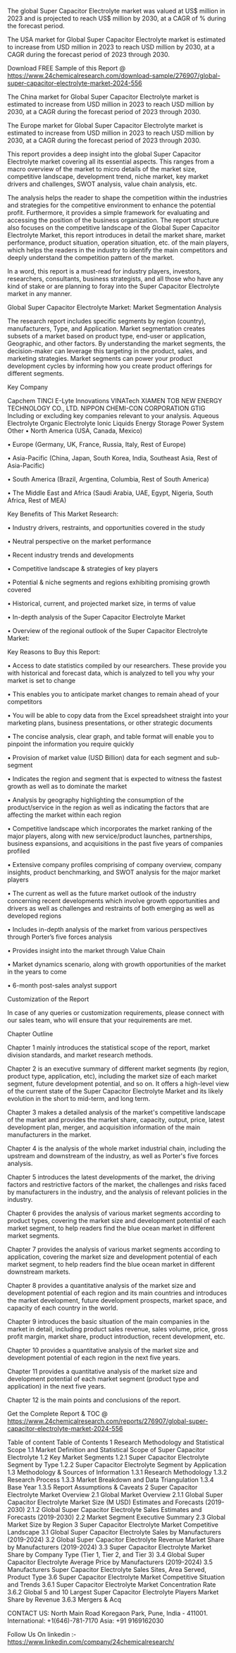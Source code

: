 The global Super Capacitor Electrolyte market was valued at US$ million in 2023 and is projected to reach US$ million by 2030, at a CAGR of % during the forecast period.

The USA market for Global Super Capacitor Electrolyte market is estimated to increase from USD million in 2023 to reach USD million by 2030, at a CAGR during the forecast period of 2023 through 2030.

Download FREE Sample of this Report @ https://www.24chemicalresearch.com/download-sample/276907/global-super-capacitor-electrolyte-market-2024-556

The China market for Global Super Capacitor Electrolyte market is estimated to increase from USD million in 2023 to reach USD million by 2030, at a CAGR during the forecast period of 2023 through 2030.

The Europe market for Global Super Capacitor Electrolyte market is estimated to increase from USD million in 2023 to reach USD million by 2030, at a CAGR during the forecast period of 2023 through 2030.

This report provides a deep insight into the global Super Capacitor Electrolyte market covering all its essential aspects. This ranges from a macro overview of the market to micro details of the market size, competitive landscape, development trend, niche market, key market drivers and challenges, SWOT analysis, value chain analysis, etc.

The analysis helps the reader to shape the competition within the industries and strategies for the competitive environment to enhance the potential profit. Furthermore, it provides a simple framework for evaluating and accessing the position of the business organization. The report structure also focuses on the competitive landscape of the Global Super Capacitor Electrolyte Market, this report introduces in detail the market share, market performance, product situation, operation situation, etc. of the main players, which helps the readers in the industry to identify the main competitors and deeply understand the competition pattern of the market.

In a word, this report is a must-read for industry players, investors, researchers, consultants, business strategists, and all those who have any kind of stake or are planning to foray into the Super Capacitor Electrolyte market in any manner.

Global Super Capacitor Electrolyte Market: Market Segmentation Analysis

The research report includes specific segments by region (country), manufacturers, Type, and Application. Market segmentation creates subsets of a market based on product type, end-user or application, Geographic, and other factors. By understanding the market segments, the decision-maker can leverage this targeting in the product, sales, and marketing strategies. Market segments can power your product development cycles by informing how you create product offerings for different segments.

Key Company

Capchem
TINCI
E-Lyte Innovations
VINATech
XIAMEN TOB NEW ENERGY TECHNOLOGY CO., LTD.
NIPPON CHEMI-CON CORPORATION
GTIG
Including or excluding key companies relevant to your analysis.
Aqueous Electrolyte
Organic Electrolyte
Ionic Liquids
Energy Storage
Power System
Other
• North America (USA, Canada, Mexico)

• Europe (Germany, UK, France, Russia, Italy, Rest of Europe)

• Asia-Pacific (China, Japan, South Korea, India, Southeast Asia, Rest of Asia-Pacific)

• South America (Brazil, Argentina, Columbia, Rest of South America)

• The Middle East and Africa (Saudi Arabia, UAE, Egypt, Nigeria, South Africa, Rest of MEA)

Key Benefits of This Market Research:

• Industry drivers, restraints, and opportunities covered in the study

• Neutral perspective on the market performance

• Recent industry trends and developments

• Competitive landscape & strategies of key players

• Potential & niche segments and regions exhibiting promising growth covered

• Historical, current, and projected market size, in terms of value

• In-depth analysis of the Super Capacitor Electrolyte Market

• Overview of the regional outlook of the Super Capacitor Electrolyte Market:

Key Reasons to Buy this Report:

• Access to date statistics compiled by our researchers. These provide you with historical and forecast data, which is analyzed to tell you why your market is set to change

• This enables you to anticipate market changes to remain ahead of your competitors

• You will be able to copy data from the Excel spreadsheet straight into your marketing plans, business presentations, or other strategic documents

• The concise analysis, clear graph, and table format will enable you to pinpoint the information you require quickly

• Provision of market value (USD Billion) data for each segment and sub-segment

• Indicates the region and segment that is expected to witness the fastest growth as well as to dominate the market

• Analysis by geography highlighting the consumption of the product/service in the region as well as indicating the factors that are affecting the market within each region

• Competitive landscape which incorporates the market ranking of the major players, along with new service/product launches, partnerships, business expansions, and acquisitions in the past five years of companies profiled

• Extensive company profiles comprising of company overview, company insights, product benchmarking, and SWOT analysis for the major market players

• The current as well as the future market outlook of the industry concerning recent developments which involve growth opportunities and drivers as well as challenges and restraints of both emerging as well as developed regions

• Includes in-depth analysis of the market from various perspectives through Porter’s five forces analysis

• Provides insight into the market through Value Chain

• Market dynamics scenario, along with growth opportunities of the market in the years to come

• 6-month post-sales analyst support

Customization of the Report

In case of any queries or customization requirements, please connect with our sales team, who will ensure that your requirements are met.

Chapter Outline

Chapter 1 mainly introduces the statistical scope of the report, market division standards, and market research methods.

Chapter 2 is an executive summary of different market segments (by region, product type, application, etc), including the market size of each market segment, future development potential, and so on. It offers a high-level view of the current state of the Super Capacitor Electrolyte Market and its likely evolution in the short to mid-term, and long term.

Chapter 3 makes a detailed analysis of the market's competitive landscape of the market and provides the market share, capacity, output, price, latest development plan, merger, and acquisition information of the main manufacturers in the market.

Chapter 4 is the analysis of the whole market industrial chain, including the upstream and downstream of the industry, as well as Porter's five forces analysis.

Chapter 5 introduces the latest developments of the market, the driving factors and restrictive factors of the market, the challenges and risks faced by manufacturers in the industry, and the analysis of relevant policies in the industry.

Chapter 6 provides the analysis of various market segments according to product types, covering the market size and development potential of each market segment, to help readers find the blue ocean market in different market segments.

Chapter 7 provides the analysis of various market segments according to application, covering the market size and development potential of each market segment, to help readers find the blue ocean market in different downstream markets.

Chapter 8 provides a quantitative analysis of the market size and development potential of each region and its main countries and introduces the market development, future development prospects, market space, and capacity of each country in the world.

Chapter 9 introduces the basic situation of the main companies in the market in detail, including product sales revenue, sales volume, price, gross profit margin, market share, product introduction, recent development, etc.

Chapter 10 provides a quantitative analysis of the market size and development potential of each region in the next five years.

Chapter 11 provides a quantitative analysis of the market size and development potential of each market segment (product type and application) in the next five years.

Chapter 12 is the main points and conclusions of the report.

Get the Complete Report & TOC @ https://www.24chemicalresearch.com/reports/276907/global-super-capacitor-electrolyte-market-2024-556

Table of content
Table of Contents
1 Research Methodology and Statistical Scope
1.1 Market Definition and Statistical Scope of Super Capacitor Electrolyte
1.2 Key Market Segments
1.2.1 Super Capacitor Electrolyte Segment by Type
1.2.2 Super Capacitor Electrolyte Segment by Application
1.3 Methodology & Sources of Information
1.3.1 Research Methodology
1.3.2 Research Process
1.3.3 Market Breakdown and Data Triangulation
1.3.4 Base Year
1.3.5 Report Assumptions & Caveats
2 Super Capacitor Electrolyte Market Overview
2.1 Global Market Overview
2.1.1 Global Super Capacitor Electrolyte Market Size (M USD) Estimates and Forecasts (2019-2030)
2.1.2 Global Super Capacitor Electrolyte Sales Estimates and Forecasts (2019-2030)
2.2 Market Segment Executive Summary
2.3 Global Market Size by Region
3 Super Capacitor Electrolyte Market Competitive Landscape
3.1 Global Super Capacitor Electrolyte Sales by Manufacturers (2019-2024)
3.2 Global Super Capacitor Electrolyte Revenue Market Share by Manufacturers (2019-2024)
3.3 Super Capacitor Electrolyte Market Share by Company Type (Tier 1, Tier 2, and Tier 3)
3.4 Global Super Capacitor Electrolyte Average Price by Manufacturers (2019-2024)
3.5 Manufacturers Super Capacitor Electrolyte Sales Sites, Area Served, Product Type
3.6 Super Capacitor Electrolyte Market Competitive Situation and Trends
3.6.1 Super Capacitor Electrolyte Market Concentration Rate
3.6.2 Global 5 and 10 Largest Super Capacitor Electrolyte Players Market Share by Revenue
3.6.3 Mergers & Acq

CONTACT US:
North Main Road Koregaon Park, Pune, India - 411001.
International: +1(646)-781-7170
Asia: +91 9169162030

Follow Us On linkedin :- https://www.linkedin.com/company/24chemicalresearch/
